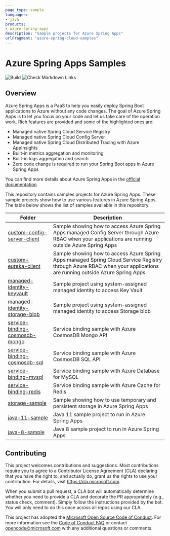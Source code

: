 ```yaml
---
page_type: sample
languages:
- java
products:
- azure-spring-apps
description: "Sample projects for Azure Spring Apps"
urlFragment: "azure-spring-cloud-samples"
---
```


# Azure Spring Apps Samples
![Build](https://github.com/Azure-Samples/Azure-Spring-Cloud-Samples/actions/workflows/build.yml/badge.svg)  ![Check Markdown Links](https://github.com/Azure-Samples/Azure-Spring-Cloud-Samples/actions/workflows/markdown-link-check.yml/badge.svg)


## Overview

Azure Spring Apps is a PaaS to help you easily deploy Spring Boot applications to Azure without any code changes. The goal of Azure Spring Apps is to let you focus on your code and let us take care of the operation work. Rich features are provided and some of the highlighted ones are:
- Managed native Spring Cloud Service Registry
- Managed native Spring Cloud Config Server
- Managed native Spring Cloud Distributed Tracing with Azure AppInsights
- Built-in metrics aggregation and monitoring
- Built-in logs aggregation and search
- Zero code change is required to run your Spring Boot apps in Azure Spring Apps

You can find more details about Azure Spring Apps in the [official documentation](https://docs.microsoft.com/azure/spring-apps/).

This repository contains samples projects for Azure Spring Apps. These sample projects show how to use various features in Azure Spring Apps. The table below shows the list of samples available in this repository.

| Folder                           | Description                                |
|----------------------------------|--------------------------------------------|
| [custom-config-server-client](./custom-config-server-client/) | Sample showing how to access Azure Spring Apps managed Config Server through Azure RBAC when your applications are running outside Azure Spring Apps |
| [custom-eureka-client](./custom-eureka-client/) | Sample showing how to access Azure Spring Apps managed Spring Cloud Service Registry through Azure RBAC when your applications are running outside Azure Spring Apps |
| [managed-identity-keyvault](./managed-identity-keyvault) | Sample project using system-assigned managed identity to access Key Vault |
| [managed-identity-storage-blob](./managed-identity-storage-blob) | Sample project using system-assigned managed identity to access Storage blob |
| [service-binding-cosmosdb-mongo](./service-binding-cosmosdb-mongo/) | Service binding sample with Azure CosmosDB Mongo API |
| [service-binding-cosmosdb-sql](./service-binding-cosmosdb-sql/) | Service binding sample with Azure CosmosDB SQL API   |
| [service-binding-mysql](./service-binding-mysql/) | Service binding sample with Azure Database for MySQL |
| [service-binding-redis](./service-binding-redis/) | Service binding sample with Azure Cache for Redis    |
| [storage-sample](./storage-sample/) | Sample showing how to use temporary and persistent storage in Azure Spring Apps |
| [java-11-sample](./java-11-sample/) | Java 11 sample project to run in Azure Spring Apps |
| [java-8-sample](./java-8-sample/) | Java 8 sample project to run in Azure Spring Apps |

## Contributing

This project welcomes contributions and suggestions.  Most contributions require you to agree to a
Contributor License Agreement (CLA) declaring that you have the right to, and actually do, grant us
the rights to use your contribution. For details, visit https://cla.microsoft.com.

When you submit a pull request, a CLA bot will automatically determine whether you need to provide
a CLA and decorate the PR appropriately (e.g., status check, comment). Simply follow the instructions
provided by the bot. You will only need to do this once across all repos using our CLA.

This project has adopted the [Microsoft Open Source Code of Conduct](https://opensource.microsoft.com/codeofconduct/).
For more information see the [Code of Conduct FAQ](https://opensource.microsoft.com/codeofconduct/faq/) or
contact [opencode@microsoft.com](mailto:opencode@microsoft.com) with any additional questions or comments.
